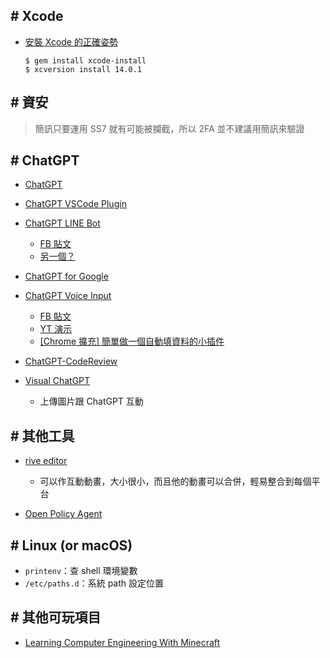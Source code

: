 ## # Xcode

- [安裝 Xcode 的正確姿勢](https://www.notion.so/Xcode-dfbe2d934ff84b2d84e34ffceef56fe0)

  ```shell
  $ gem install xcode-install
  $ xcversion install 14.0.1
  ```

## # 資安

> 簡訊只要運用 SS7 就有可能被攔截，所以 2FA 並不建議用簡訊來驗證

## # ChatGPT

- [ChatGPT](https://chat.openai.com/chat)
- [ChatGPT VSCode Plugin](https://marketplace.visualstudio.com/items?itemName=JayBarnes.chatgpt-vscode-plugin)
- [ChatGPT LINE Bot](https://github.com/isdaviddong/chatGPTLineBot?fbclid=IwAR25gtlDC1DCSRQQovO4PtD3MJUxwxmq2TtK52kc8mLn_hnjx1hGmynd6CY)

  - [FB 貼文](https://www.facebook.com/DotNetWalker/posts/pfbid02HAjmCETiwDVpm8TjoDrSunRuYuuzuxLHEiusdsUq8qLVdJS8oRsBajHLwJQaUpKYl)
  - [另一個？](https://github.com/memochou1993/ai-assistant?fbclid=IwAR0IvjZWWA87jUGc1E2nFPNemJBXdcA_be6CLiHhcYG-BT1cxqttaG6Qg1U)

- [ChatGPT for Google](https://chrome.google.com/webstore/detail/chatgpt-for-google/jgjaeacdkonaoafenlfkkkmbaopkbilf)
- [ChatGPT Voice Input](https://github.com/sigglas/ChatGPTVoiceInput)

  - [FB 貼文](https://www.facebook.com/groups/DotNetUserGroupTaiwan/permalink/3047172475575850/)
  - [YT 演示](https://youtu.be/4ZWSgIo56_k)
  - [[Chrome 擴充] 簡單做一個自動填資料的小插件](https://ithelp.ithome.com.tw/articles/10286421)

- [ChatGPT-CodeReview](https://github.com/anc95/ChatGPT-CodeReview)

- [Visual ChatGPT](https://github.com/microsoft/visual-chatgpt)
  - 上傳圖片跟 ChatGPT 互動

## # 其他工具

- [rive editor](https://editor.rive.app/file/loading2/292023)

  - 可以作互動動畫，大小很小，而且他的動畫可以合併，輕易整合到每個平台

- [Open Policy Agent](https://engineering.linecorp.com/zh-hant/blog/open-policy-agent-authz-in-microservice/)

## # Linux (or macOS)

- `printenv`：查 shell 環境變數
- `/etc/paths.d`：系統 path 設定位置

## # 其他可玩項目

- [Learning Computer Engineering With Minecraft](https://betterprogramming.pub/learning-computer-engineering-with-minecraft-20b10fa285c4)
